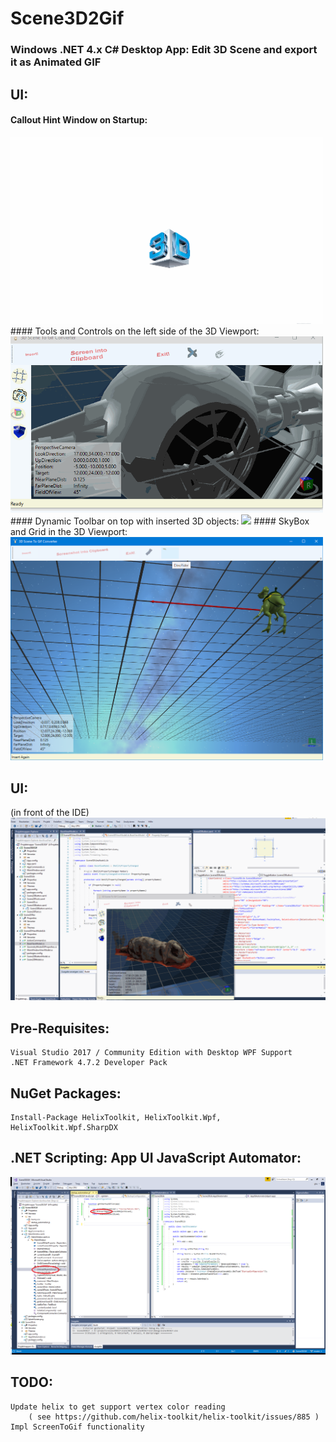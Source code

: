 # Scene3D2Gif
### Windows .NET 4.x C# Desktop App: Edit 3D Scene and export it as Animated GIF

## UI:
#### Callout Hint Window on Startup:
<img src="https://raw.githubusercontent.com/privet56/Scene3D2Gif/master/scene3d2gif_ui_withCalloutWindowHint.gif" width="500">
#### Tools and Controls on the left side of the 3D Viewport:
<img src="https://raw.githubusercontent.com/privet56/Scene3D2Gif/master/scene3d2gif_ui_withToolsAni.gif" width="500">
#### Dynamic Toolbar on top with inserted 3D objects:
<img src="https://raw.githubusercontent.com/privet56/Scene3D2Gif/master/scene3d2gif.gif" width="500">
#### SkyBox and Grid in the 3D Viewport:
<img src="https://raw.githubusercontent.com/privet56/Scene3D2Gif/master/Scene3D2Gif.v.0.0.3.png" width="500">

## UI:
(in front of the IDE)
<img src="https://raw.githubusercontent.com/privet56/Scene3D2Gif/master/scene3d2gif_ui_withTools.gif" >

## Pre-Requisites:
	Visual Studio 2017 / Community Edition with Desktop WPF Support
	.NET Framework 4.7.2 Developer Pack

## NuGet Packages:
	Install-Package HelixToolkit, HelixToolkit.Wpf, HelixToolkit.Wpf.SharpDX
	
## .NET Scripting: App UI JavaScript Automator:
![uiauto](https://raw.githubusercontent.com/privet56/Scene3D2Gif/master/Scene3D2Gif_app_js_automator.png)

## TODO:
	Update helix to get support vertex color reading
		( see https://github.com/helix-toolkit/helix-toolkit/issues/885 )
	Impl ScreenToGif functionality

